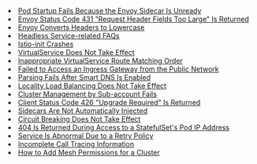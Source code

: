 <li><a href="https://intl.cloud.tencent.com/document/product/1152/47499" title="Pod Startup Fails Because the Envoy Sidecar Is Unready" hotrep="document.directory.article1">Pod Startup Fails Because the Envoy Sidecar Is Unready</a></li>
<li><a href="https://intl.cloud.tencent.com/document/product/1152/47500" title="Envoy Status Code 431 "Request Header Fields Too Large" Is Returned" hotrep="document.directory.article2">Envoy Status Code 431 "Request Header Fields Too Large" Is Returned</a></li>
<li><a href="https://intl.cloud.tencent.com/document/product/1152/47501" title="Envoy Converts Headers to Lowercase" hotrep="document.directory.article3">Envoy Converts Headers to Lowercase</a></li>
<li><a href="https://intl.cloud.tencent.com/document/product/1152/47502" title="Headless Service-related FAQs" hotrep="document.directory.article4">Headless Service-related FAQs</a></li>
<li><a href="https://intl.cloud.tencent.com/document/product/1152/47503" title="Istio-init Crashes" hotrep="document.directory.article5">Istio-init Crashes</a></li>
<li><a href="https://intl.cloud.tencent.com/document/product/1152/47504" title="VirtualService Does Not Take Effect" hotrep="document.directory.article6">VirtualService Does Not Take Effect</a></li>
<li><a href="https://intl.cloud.tencent.com/document/product/1152/47505" title="Inappropriate VirtualService Route Matching Order" hotrep="document.directory.article7">Inappropriate VirtualService Route Matching Order</a></li>
<li><a href="https://intl.cloud.tencent.com/document/product/1152/47506" title="Failed to Access an Ingress Gateway from the Public Network" hotrep="document.directory.article8">Failed to Access an Ingress Gateway from the Public Network</a></li>
<li><a href="https://intl.cloud.tencent.com/document/product/1152/47507" title="Parsing Fails After Smart DNS Is Enabled" hotrep="document.directory.article9">Parsing Fails After Smart DNS Is Enabled</a></li>
<li><a href="https://intl.cloud.tencent.com/document/product/1152/47508" title="Locality Load Balancing Does Not Take Effect" hotrep="document.directory.article10">Locality Load Balancing Does Not Take Effect</a></li>
<li><a href="https://intl.cloud.tencent.com/document/product/1152/47509" title="Cluster Management by Sub-account Fails" hotrep="document.directory.article11">Cluster Management by Sub-account Fails</a></li>
<li><a href="https://intl.cloud.tencent.com/document/product/1152/47510" title="Client Status Code 426 "Upgrade Required" Is Returned" hotrep="document.directory.article12">Client Status Code 426 "Upgrade Required" Is Returned</a></li>
<li><a href="https://intl.cloud.tencent.com/document/product/1152/47511" title="Sidecars Are Not Automatically Injected" hotrep="document.directory.article13">Sidecars Are Not Automatically Injected</a></li>
<li><a href="https://intl.cloud.tencent.com/document/product/1152/47512" title="Circuit Breaking Does Not Take Effect" hotrep="document.directory.article14">Circuit Breaking Does Not Take Effect</a></li>
<li><a href="https://intl.cloud.tencent.com/document/product/1152/47513" title="404 Is Returned During Access to a StatefulSet's Pod IP Address" hotrep="document.directory.article15">404 Is Returned During Access to a StatefulSet's Pod IP Address</a></li>
<li><a href="https://intl.cloud.tencent.com/document/product/1152/47514" title="Service Is Abnormal Due to a Retry Policy" hotrep="document.directory.article16">Service Is Abnormal Due to a Retry Policy</a></li>						
<li><a href="https://intl.cloud.tencent.com/document/product/1152/47515" title="Incomplete Call Tracing Information" hotrep="document.directory.article17">Incomplete Call Tracing Information</a></li>
<li><a href="https://intl.cloud.tencent.com/document/product/1152/47498" title="How to Add Mesh Permissions for a Cluster" hotrep="document.directory.article18">How to Add Mesh Permissions for a Cluster</a></li>

